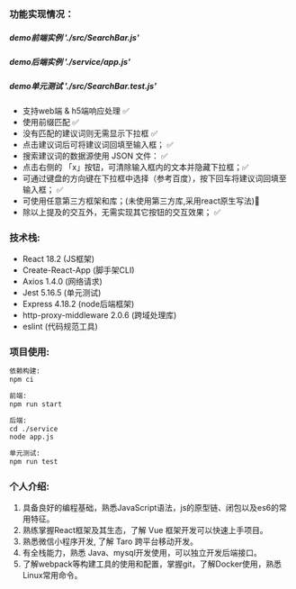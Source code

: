 ### 功能实现情况：
##### demo前端实例 './src/SearchBar.js'
##### demo后端实例 './service/app.js'
##### demo单元测试 './src/SearchBar.test.js'
- 支持web端 & h5端响应处理 :white_check_mark: 
- 使用前缀匹配 :white_check_mark: 
- 没有匹配的建议词则无需显示下拉框  :white_check_mark: 
- 点击建议词后可将建议词回填至输入框； :white_check_mark: 
- 搜索建议词的数据源使用 JSON 文件： :white_check_mark: 
- 点击右侧的 「x」按钮，可清除输入框内的文本并隐藏下拉框；:white_check_mark:
- 可通过键盘的方向键在下拉框中选择（参考百度），按下回车将建议词回填至输入框； :white_check_mark: 
- 可使用任意第三方框架和库；(未使用第三方库,采用react原生写法):black_square_button: 
- 除以上提及的交互外，无需实现其它按钮的交互效果； :white_check_mark: 

### 技术栈:
- React 18.2 (JS框架) 
- Create-React-App (脚手架CLI)
- Axios 1.4.0 (网络请求) 
- Jest 5.16.5 (单元测试) 
- Express 4.18.2 (node后端框架) 
- http-proxy-middleware 2.0.6 (跨域处理库)
- eslint (代码规范工具)

### 项目使用:
```txt
依赖构建:
npm ci

前端:
npm run start

后端:
cd ./service
node app.js

单元测试:
npm run test
```

### 个人介绍:
1.	具备良好的编程基础，熟悉JavaScript语法，js的原型链、闭包以及es6的常用特征。
2.	熟练掌握React框架及其生态，了解 Vue 框架开发可以快速上手项目。
3.	熟悉微信小程序开发, 了解 Taro 跨平台移动开发。
4.	有全栈能力，熟悉 Java、mysql开发使用，可以独立开发后端接口。
5.	了解webpack等构建工具的使用和配置，掌握git，了解Docker使用，熟悉Linux常用命令。
